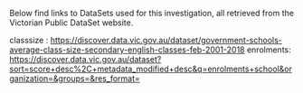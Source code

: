 Below find links to DataSets used for this investigation, all retrieved from the Victorian Public DataSet website.

classsize : https://discover.data.vic.gov.au/dataset/government-schools-average-class-size-secondary-english-classes-feb-2001-2018
enrolments: https://discover.data.vic.gov.au/dataset?sort=score+desc%2C+metadata_modified+desc&q=enrolments+school&organization=&groups=&res_format=